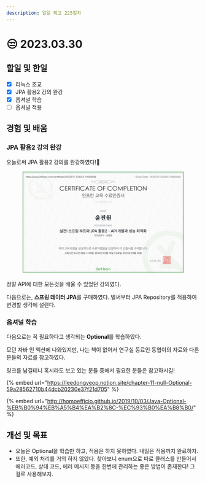 ```yaml
---
description: 일일 회고 225일차
---
```


# 😒 2023.03.30

## 할일 및 한일&#x20;

* [x] 리눅스 조교&#x20;
* [x] JPA 활용2 강의 완강&#x20;
* [x] 옵셔널 학습&#x20;
* [ ] 옵셔널 적용&#x20;

## 경험 및 배움&#x20;

### JPA 활용2 강의 완강&#x20;

오늘로써 JPA 활용2 강의를 완강하였다!🎉

<figure><img src="../.gitbook/assets/image (2) (3).png" alt=""><figcaption></figcaption></figure>

정말 API에 대한 모든것을 배울 수 있었던 강의였다.

다음으로는, **스프링 데이터 JPA**를 구매하였다. 벌써부터 JPA Repository를 적용하여 변경할 생각에 설렌다.

### 옵셔널 학습&#x20;

다음으로는 꼭 필요하다고 생각되는 **Optional**를 학습하였다.

모던 자바 인 액션에 나와있지만, 나는 책이 없어서 연구실 동료인 동엽이의 자료와 다른 분들의 자료를 참고하였다.

링크를 남길테니 혹시라도 보고 있는 분들 중에서 필요한 분들은 참고하시길!

{% embed url="https://leedongyeop.notion.site/chapter-11-null-Optional-59a28562710b44dcb20230e37f21d705" %}

{% embed url="http://homoefficio.github.io/2019/10/03/Java-Optional-%EB%B0%94%EB%A5%B4%EA%B2%8C-%EC%93%B0%EA%B8%B0/" %}

## 개선 및 목표&#x20;

* 오늘은 Optional을 학습만 하고, 적용은 하지 못하였다. 내일은 적용까지 완료하자.&#x20;
* 또한, 예외 처리를 거의 하지 않았다. 찾아보니 enum으로 따로 클래스를 만들어서 에러코드, 상태 코드, 에러 메시지 등을 한번에 관리하는 좋은 방법이 존재한다! 그걸로 사용해보자.&#x20;
